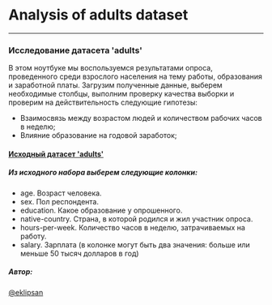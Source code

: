 # Analysis of adults dataset
---
### Исследование датасета 'adults'

В этом ноутбуке мы воспользуемся результатами опроса, проведенного среди взрослого населения на тему работы, образования и заработной платы. Загрузим полученные данные, выберем необходимые столбцы, выполним проверку качества выборки и проверим на действительность следующие гипотезы:

- Взаимосвязь между возрастом людей и количеством рабочих часов в неделю;
- Влияние образование на годовой заработок;

#### [Исходный датасет 'adults'](https://github.com/Yorko/mlcourse.ai/blob/main/data/adult.data.csv)

##### Из исходного набора выберем следующие колонки:
- age. Возраст человека.
- sex. Пол респондента.
- education. Какое образование у опрошенного.
- native-country. Страна, в которой родился и жил участник опроса.
- hours-per-week. Количество часов в неделю, затрачиваемых на работу.
- salary. Зарплата (в колонке могут быть два значения: больше или меньше 50 тысяч долларов в год)

##### Автор:
[@eklipsan](https://github.com/eklipsan)
